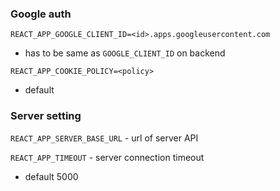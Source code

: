 ### Google auth
`REACT_APP_GOOGLE_CLIENT_ID=<id>.apps.googleusercontent.com`
- has to be same as `GOOGLE_CLIENT_ID` on backend

`REACT_APP_COOKIE_POLICY=<policy>`
* default


### Server setting
`REACT_APP_SERVER_BASE_URL` - url of server API

`REACT_APP_TIMEOUT` - server connection timeout
 * default 5000
